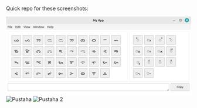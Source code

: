 Quick repo for these screenshots:

![Keyboard](/keyboard.png?raw=true "Keyboard")
![Pustaha](/pustaha.png?raw=true "Pustaha")
![Pustaha 2](/pustaha2.png?raw=true "Pustaha 2")
